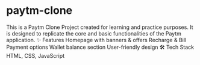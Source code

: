 # paytm-clone
This is a Paytm Clone Project created for learning and practice purposes. It is designed to replicate the core  and basic functionalities of the Paytm application.  ✨ Features Homepage with banners &amp; offers  Recharge &amp; Bill Payment options  Wallet balance section  User-friendly design  🛠️ Tech Stack  HTML, CSS, JavaScript
